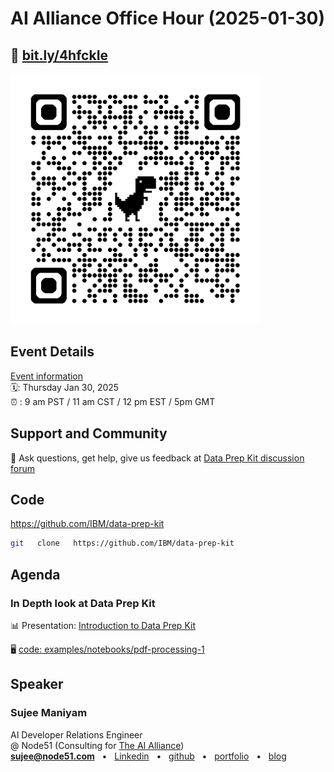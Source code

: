 # AI Alliance Office Hour (2025-01-30)

## 🔗 [bit.ly/4hfckIe](https://bit.ly/4hfckIe)

<img src="2025-01-30__AI-alliance-office-hour-qr1.png" width="400px">

## Event Details

[Event information](https://www.meetup.com/ibm-developer-sf-bay-area-meetup/events/305887916)<br>
🗓️: Thursday Jan 30, 2025 <br>
⏰ : 9 am PST  / 11 am CST / 12 pm EST / 5pm GMT


## Support and Community

🙋 Ask questions, get help, give us feedback at [Data Prep Kit discussion forum](https://github.com/IBM/data-prep-kit/discussions)

## Code

https://github.com/IBM/data-prep-kit

```bash
git   clone   https://github.com/IBM/data-prep-kit
```

## Agenda

### In Depth look at Data Prep Kit

📊 Presentation: [Introduction to Data Prep Kit](https://docs.google.com/presentation/d/1u90TTW3GnvPnYX0BFrbdK_SG91jGaaDhCki3S6cLL94/edit?usp=sharing) 

🖥️ [code: examples/notebooks/pdf-processing-1](https://github.com/IBM/data-prep-kit/tree/dev/examples/notebooks/pdf-processing-1)



## Speaker

### Sujee Maniyam

AI Developer Relations Engineer<br>
@ Node51 (Consulting for [The AI Alliance](https://thealliance.ai/))<br>
**sujee@node51.com** &nbsp; • &nbsp; [Linkedin](https://www.linkedin.com/in/sujeemaniyam/) &nbsp;  • &nbsp;  [github](https://github.com/sujee/) &nbsp;  •  &nbsp; [portfolio](https://sujee.dev/)  &nbsp;  •  &nbsp; [blog](https://sujee.dev/)
